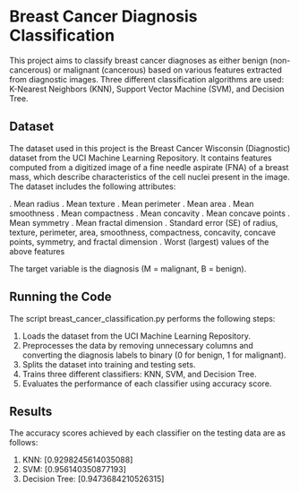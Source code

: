 # Breast Cancer Diagnosis Classification
This project aims to classify breast cancer diagnoses as either benign (non-cancerous) or malignant (cancerous) based on various features extracted from diagnostic images. Three different classification algorithms are used: K-Nearest Neighbors (KNN), Support Vector Machine (SVM), and Decision Tree.

## Dataset
The dataset used in this project is the Breast Cancer Wisconsin (Diagnostic) dataset from the UCI Machine Learning Repository. It contains features computed from a digitized image of a fine needle aspirate (FNA) of a breast mass, which describe characteristics of the cell nuclei present in the image. The dataset includes the following attributes:

. Mean radius
. Mean texture
. Mean perimeter
. Mean area
. Mean smoothness
. Mean compactness
. Mean concavity
. Mean concave points
. Mean symmetry
. Mean fractal dimension
. Standard error (SE) of radius, texture, perimeter, area, smoothness, compactness, concavity, concave points, symmetry, and fractal dimension
. Worst (largest) values of the above features

The target variable is the diagnosis (M = malignant, B = benign).

## Running the Code
The script breast_cancer_classification.py performs the following steps:

1. Loads the dataset from the UCI Machine Learning Repository.
2. Preprocesses the data by removing unnecessary columns and converting the diagnosis labels to binary (0 for benign, 1 for malignant).
3. Splits the dataset into training and testing sets.
4. Trains three different classifiers: KNN, SVM, and Decision Tree.
5. Evaluates the performance of each classifier using accuracy score.
   
## Results
The accuracy scores achieved by each classifier on the testing data are as follows:

1. KNN: [0.9298245614035088]
2. SVM: [0.956140350877193]
3. Decision Tree: [0.9473684210526315]

